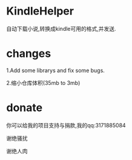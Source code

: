 # KindleHelper
自动下载小说,转换成kindle可用的格式,并发送.

# changes
1.Add some librarys and fix some bugs.

2.缩小仓库体积(35mb to 3mb)

# donate
你可以给我的项目支持与捐款,我的qq:3171885084

谢绝骚扰

谢绝人肉